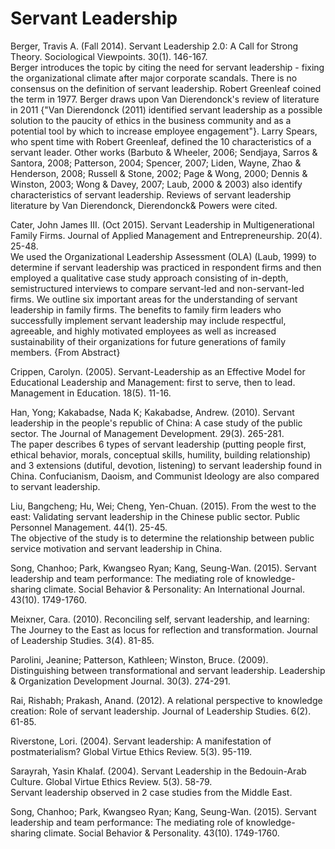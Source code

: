 # Servant Leadership

Berger, Travis A. (Fall 2014). Servant Leadership 2.0: A Call for Strong Theory. Sociological Viewpoints. 30(1). 146-167.  
Berger introduces the topic by citing the need for servant leadership - fixing the organizational climate after major corporate scandals. There is no consensus on the definition of servant leadership. Robert Greenleaf coined the term in 1977. Berger draws upon Van Dierendonck's review of literature in 2011 {"Van Dierendonck (2011) identified servant leadership as a possible solution to the paucity of ethics in the business community and as a potential tool by which to increase employee engagement"}. Larry Spears, who spent time with Robert Greenleaf, defined the 10 characteristics of a servant leader. Other works (Barbuto & Wheeler, 2006; Sendjaya, Sarros & Santora, 2008; Patterson, 2004; Spencer, 2007; Liden, Wayne, Zhao & Henderson, 2008; Russell & Stone, 2002; Page & Wong, 2000; Dennis & Winston, 2003; Wong & Davey, 2007; Laub, 2000 & 2003) also identify characteristics of servant leadership. Reviews of servant leadership literature by Van Dierendonck, Dierendonck& Powers were cited.

Cater, John James III. (Oct 2015). Servant Leadership in Multigenerational Family Firms. Journal of Applied Management and Entrepreneurship. 20(4). 25-48.  
We used the Organizational Leadership Assessment (OLA) (Laub, 1999) to determine if servant leadership was practiced in respondent firms and then employed a qualitative case study approach consisting of in-depth, semistructured interviews to compare servant-led and non-servant-led firms. We outline six important areas for the understanding of servant leadership in family firms. The benefits to family firm leaders who successfully implement servant leadership may include respectful, agreeable, and highly motivated employees as well as increased sustainability of their organizations for future generations of family members. {From Abstract}

Crippen, Carolyn. (2005). Servant-Leadership as an Effective Model for Educational Leadership and Management: first to serve, then to lead. Management in Education. 18(5). 11-16.

Han, Yong; Kakabadse, Nada K; Kakabadse, Andrew. (2010). Servant leadership in the people's republic of China: A case study of the public sector. The Journal of Management Development. 29(3). 265-281.  
The paper describes 6 types of servant leadership (putting people first, ethical behavior, morals, conceptual skills, humility, building relationship) and 3 extensions (dutiful, devotion, listening) to servant leadership found in China. Confucianism, Daoism, and Communist Ideology are also compared to servant leadership.

Liu, Bangcheng; Hu, Wei; Cheng, Yen-Chuan. (2015). From the west to the east: Validating servant leadership in the Chinese public sector. Public Personnel Management. 44(1). 25-45.  
The objective of the study is to determine the relationship between public service motivation and servant leadership in China.

Song, Chanhoo; Park, Kwangseo Ryan; Kang, Seung-Wan. (2015). Servant leadership and team performance: The mediating role of knowledge-sharing climate. Social Behavior & Personality: An International Journal. 43(10). 1749-1760.

Meixner, Cara. (2010). Reconciling self, servant leadership, and learning: The Journey to the East as locus for reflection and transformation. Journal of Leadership Studies. 3(4). 81-85.

Parolini, Jeanine; Patterson, Kathleen; Winston, Bruce. (2009). Distinguishing between transformational and servant leadership. Leadership & Organization Development Journal. 30(3). 274-291.  

Rai, Rishabh; Prakash, Anand. (2012). A relational perspective to knowledge creation: Role of servant leadership. Journal of Leadership Studies. 6(2). 61-85.

Riverstone, Lori. (2004). Servant leadership: A manifestation of postmaterialism? Global Virtue Ethics Review. 5(3). 95-119.  

Sarayrah, Yasin Khalaf. (2004). Servant Leadership in the Bedouin-Arab Culture. Global Virtue Ethics Review. 5(3). 58-79.  
Servant leadership observed in 2 case studies from the Middle East.

Song, Chanhoo; Park, Kwangseo Ryan; Kang, Seung-Wan. (2015). Servant leadership and team performance: The mediating role of knowledge-sharing climate. Social Behavior & Personality. 43(10). 1749-1760.  

